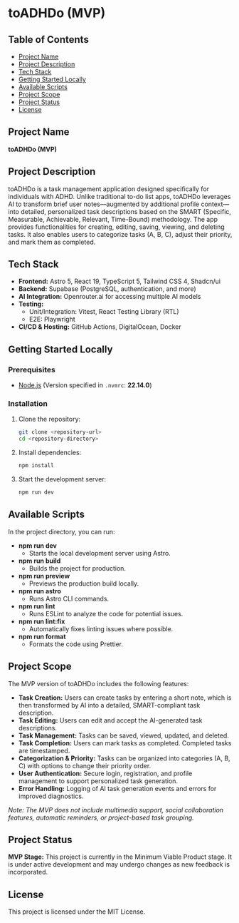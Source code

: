 # toADHDo (MVP)

## Table of Contents

- [Project Name](#project-name)
- [Project Description](#project-description)
- [Tech Stack](#tech-stack)
- [Getting Started Locally](#getting-started-locally)
- [Available Scripts](#available-scripts)
- [Project Scope](#project-scope)
- [Project Status](#project-status)
- [License](#license)

## Project Name

**toADHDo (MVP)**

## Project Description

toADHDo is a task management application designed specifically for individuals with ADHD. Unlike traditional to-do list apps, toADHDo leverages AI to transform brief user notes—augmented by additional profile context—into detailed, personalized task descriptions based on the SMART (Specific, Measurable, Achievable, Relevant, Time-Bound) methodology. The app provides functionalities for creating, editing, saving, viewing, and deleting tasks. It also enables users to categorize tasks (A, B, C), adjust their priority, and mark them as completed.

## Tech Stack

- **Frontend:** Astro 5, React 19, TypeScript 5, Tailwind CSS 4, Shadcn/ui
- **Backend:** Supabase (PostgreSQL, authentication, and more)
- **AI Integration:** Openrouter.ai for accessing multiple AI models
- **Testing:**
  - Unit/Integration: Vitest, React Testing Library (RTL)
  - E2E: Playwright
- **CI/CD & Hosting:** GitHub Actions, DigitalOcean, Docker

## Getting Started Locally

### Prerequisites

- [Node.js](https://nodejs.org/) (Version specified in `.nvmrc`: **22.14.0**)

### Installation

1. Clone the repository:
   ```bash
   git clone <repository-url>
   cd <repository-directory>
   ```
2. Install dependencies:
   ```bash
   npm install
   ```
3. Start the development server:
   ```bash
   npm run dev
   ```

## Available Scripts

In the project directory, you can run:

- **npm run dev**
  - Starts the local development server using Astro.
- **npm run build**
  - Builds the project for production.
- **npm run preview**
  - Previews the production build locally.
- **npm run astro**
  - Runs Astro CLI commands.
- **npm run lint**
  - Runs ESLint to analyze the code for potential issues.
- **npm run lint:fix**
  - Automatically fixes linting issues where possible.
- **npm run format**
  - Formats the code using Prettier.

## Project Scope

The MVP version of toADHDo includes the following features:

- **Task Creation:** Users can create tasks by entering a short note, which is then transformed by AI into a detailed, SMART-compliant task description.
- **Task Editing:** Users can edit and accept the AI-generated task descriptions.
- **Task Management:** Tasks can be saved, viewed, updated, and deleted.
- **Task Completion:** Users can mark tasks as completed. Completed tasks are timestamped.
- **Categorization & Priority:** Tasks can be organized into categories (A, B, C) with options to change their priority order.
- **User Authentication:** Secure login, registration, and profile management to support personalized task generation.
- **Error Handling:** Logging of AI task generation events and errors for improved diagnostics.

*Note: The MVP does not include multimedia support, social collaboration features, automatic reminders, or project-based task grouping.*

## Project Status

**MVP Stage:** This project is currently in the Minimum Viable Product stage. It is under active development and may undergo changes as new feedback is incorporated.

## License

This project is licensed under the MIT License.
